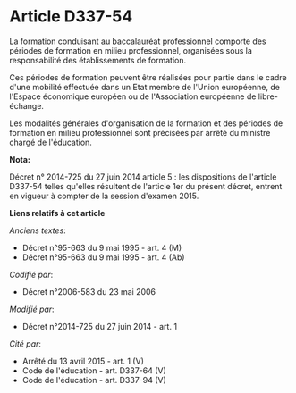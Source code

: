 # Article D337-54

La formation conduisant au baccalauréat professionnel comporte des périodes de formation en milieu professionnel, organisées
sous la responsabilité des établissements de formation.

Ces périodes de formation peuvent être réalisées pour partie dans le cadre d'une mobilité effectuée dans un Etat membre de
l'Union européenne, de l'Espace économique européen ou de l'Association européenne de libre-échange. 

Les modalités générales d'organisation de la formation et des périodes de formation en milieu professionnel sont précisées
par arrêté du ministre chargé de l'éducation.

**Nota:**

Décret n° 2014-725 du 27 juin 2014 article 5 : les dispositions de l'article D337-54 telles qu'elles résultent de l'article
1er du présent décret, entrent en vigueur à compter de la session d'examen 2015.

**Liens relatifs à cet article**

_Anciens textes_:

  - Décret n°95-663 du 9 mai 1995 - art. 4 (M)
  - Décret n°95-663 du 9 mai 1995 - art. 4 (Ab)

_Codifié par_:

  - Décret n°2006-583 du 23 mai 2006

_Modifié par_:

  - Décret n°2014-725 du 27 juin 2014 - art. 1

_Cité par_:

  - Arrêté du 13 avril 2015 - art. 1 (V)
  - Code de l'éducation - art. D337-64 (V)
  - Code de l'éducation - art. D337-94 (V)

